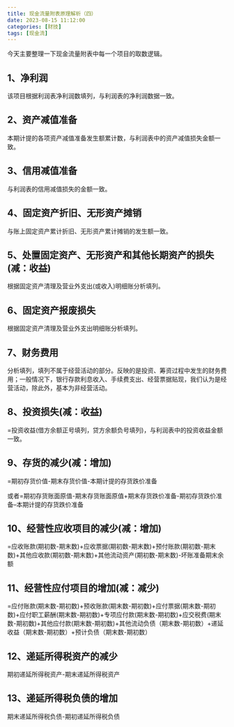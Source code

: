 ```yaml
---
title: 现金流量附表原理解析（四）
date: 2023-08-15 11:12:00
categories: [财技]
tags: [现金流]
---
```

今天主要整理一下现金流量附表中每一个项目的取数逻辑。

## 1、净利润

该项目根据利润表净利润数填列，与利润表的净利润数据一致。

## 2、资产减值准备

本期计提的各项资产减值准备发生额累计数，与利润表中的资产减值损失金额一致。

## 3、信用减值准备

与利润表的信用减值损失的金额一致。

## 4、固定资产折旧、无形资产摊销

与账上固定资产累计折旧、无形资产累计摊销的发生额一致。

## 5、处置固定资产、无形资产和其他长期资产的损失(减：收益)

根据固定资产清理及营业外支出(或收入)明细账分析填列。

## 6、固定资产报废损失

根据固定资产清理及营业外支出明细账分析填列。

## 7、财务费用

分析填列，填列不属于经营活动的部分。反映的是投资、筹资过程中发生的财务费用；一般情况下，银行存款利息收入、手续费支出、经营票据贴现，我们认为是经营活动，除此外，基本为非经营活动。

## 8、投资损失(减：收益)

=投资收益(借方余额正号填列，贷方余额负号填列)，与利润表中的投资收益金额一致。

## 9、存货的减少(减：增加)

=期初存货价值-期末存货价值-本期计提的存货跌价准备

或者=期初存货账面原值-期末存货账面原值+期末存货跌价准备-期初存货跌价准备–本期计提的存货跌价准备

## 10、经营性应收项目的减少(减：增加)

=应收账款(期初数-期末数)+应收票据(期初数-期末数)+预付账款(期初数-期末数)+其他应收款(期初数-期末数)+其他流动资产(期初数-期末数)-坏账准备期末余额

## 11、经营性应付项目的增加(减：减少)

=应付账款(期末数-期初数)+预收账款(期末数-期初数)+应付票据(期末数-期初数)+应付职工薪酬(期末数-期初数)+专项应付款(期末数-期初数)+应交税费(期末数-期初数)+其他应付款(期末数-期初数)+其他流动负债（期末数-期初数）+递延收益（期末数-期初数）+预计负债（期末数-期初数）

## 12、递延所得税资产的减少

期初递延所得税资产-期末递延所得税资产

## 13、递延所得税负债的增加

期末递延所得税负债-期初递延所得税负债